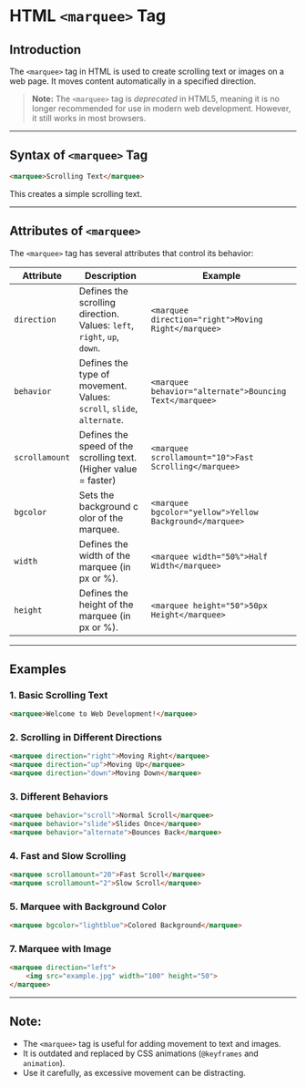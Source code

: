 # **HTML `<marquee>` Tag**

## **Introduction**
The `<marquee>` tag in HTML is used to create scrolling text or images on a web page. It moves content automatically in a specified direction. 

> **Note:** The `<marquee>` tag is *deprecated* in HTML5, meaning it is no longer recommended for use in modern web development. However, it still works in most browsers.

---

## **Syntax of `<marquee>` Tag**
```html
<marquee>Scrolling Text</marquee>
```
This creates a simple scrolling text.

---

## **Attributes of `<marquee>`**

The `<marquee>` tag has several attributes that control its behavior:

| Attribute | Description | Example |
|-----------|------------|---------|
| `direction` | Defines the scrolling direction. Values: `left`, `right`, `up`, `down`. | `<marquee direction="right">Moving Right</marquee>` |
| `behavior` | Defines the type of movement. Values: `scroll`, `slide`, `alternate`. | `<marquee behavior="alternate">Bouncing Text</marquee>` |
| `scrollamount` | Defines the speed of the scrolling text. (Higher value = faster) | `<marquee scrollamount="10">Fast Scrolling</marquee>` |
| `bgcolor` | Sets the background c olor of the marquee. | `<marquee bgcolor="yellow">Yellow Background</marquee>` |
| `width` | Defines the width of the marquee (in px or %). | `<marquee width="50%">Half Width</marquee>` |
| `height` | Defines the height of the marquee (in px or %). | `<marquee height="50">50px Height</marquee>` |

---

## **Examples**

### 1. **Basic Scrolling Text**
```html
<marquee>Welcome to Web Development!</marquee>
```

### 2. **Scrolling in Different Directions**
```html
<marquee direction="right">Moving Right</marquee>
<marquee direction="up">Moving Up</marquee>
<marquee direction="down">Moving Down</marquee>
```

### 3. **Different Behaviors**
```html
<marquee behavior="scroll">Normal Scroll</marquee>
<marquee behavior="slide">Slides Once</marquee>
<marquee behavior="alternate">Bounces Back</marquee>
```

### 4. **Fast and Slow Scrolling**
```html
<marquee scrollamount="20">Fast Scroll</marquee>
<marquee scrollamount="2">Slow Scroll</marquee>
```

### 5. **Marquee with Background Color**
```html
<marquee bgcolor="lightblue">Colored Background</marquee>
```

### 7. **Marquee with Image**
```html
<marquee direction="left">
    <img src="example.jpg" width="100" height="50">
</marquee>
```

---

## **Note:**
- The `<marquee>` tag is useful for adding movement to text and images.
- It is outdated and replaced by CSS animations (`@keyframes` and `animation`).
- Use it carefully, as excessive movement can be distracting.

